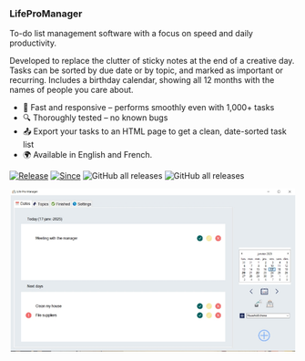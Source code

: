 ### LifeProManager
To-do list management software with a focus on speed and daily productivity.

Developed to replace the clutter of sticky notes at the end of a creative day.
Tasks can be sorted by due date or by topic, and marked as important or recurring.
Includes a birthday calendar, showing all 12 months with the names of people you care about.

- 🚀 Fast and responsive – performs smoothly even with 1,000+ tasks
- 🔍 Thoroughly tested – no known bugs
- 📤 Export your tasks to an HTML page to get a clean, date-sorted task list  
- 🌍 Available in English and French.

[![Release](https://img.shields.io/badge/release-stable-blue)](https://DRossyCPNV/LifeProManager/releases)
[![Since](https://img.shields.io/badge/since-2019-lightgrey)](https://DRossyCPNV/LifeProManager/releases)
![GitHub all releases](https://img.shields.io/github/downloads/DRossyCPNV/LifeProManager/total?color=88aacc&style=flat)
![GitHub all releases](https://img.shields.io/github/downloads/DRossyCPNV/LifeProManager/latest/total?color=F28500&style=flat)

<p align="center">
<img src="https://raw.githubusercontent.com/DRossyCPNV/LifeProManager/4d955c82a97bf03542b19577d71f0ad2f0027e27/lpm-english.jpg" width="500" alt="screenshot of the main form" >
</p>
